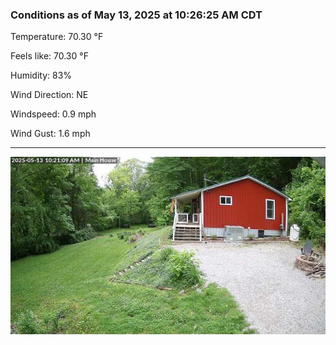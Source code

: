 ### Conditions as of May 13, 2025 at 10:26:25 AM CDT 

Temperature: 70.30 &deg;F

Feels like: 70.30 &deg;F

Humidity: 83%

Wind Direction: NE

Windspeed: 0.9 mph

Wind Gust: 1.6 mph

---

<img src="./images/latest.jpeg"/>

